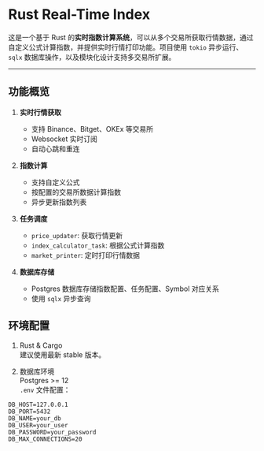 # Rust Real-Time Index

这是一个基于 Rust 的**实时指数计算系统**，可以从多个交易所获取行情数据，通过自定义公式计算指数，并提供实时行情打印功能。项目使用 `tokio` 异步运行、`sqlx` 数据库操作，以及模块化设计支持多交易所扩展。

---

## 功能概览

1. **实时行情获取**
    - 支持 Binance、Bitget、OKEx 等交易所
    - Websocket 实时订阅
    - 自动心跳和重连

2. **指数计算**
    - 支持自定义公式
    - 按配置的交易所数据计算指数
    - 异步更新指数列表

3. **任务调度**
    - `price_updater`: 获取行情更新
    - `index_calculator_task`: 根据公式计算指数
    - `market_printer`: 定时打印行情数据

4. **数据库存储**
    - Postgres 数据库存储指数配置、任务配置、Symbol 对应关系
    - 使用 `sqlx` 异步查询

## 环境配置

1. Rust & Cargo  
   建议使用最新 stable 版本。

2. 数据库环境  
   Postgres >= 12  
   `.env` 文件配置：
```env
DB_HOST=127.0.0.1
DB_PORT=5432
DB_NAME=your_db
DB_USER=your_user
DB_PASSWORD=your_password
DB_MAX_CONNECTIONS=20
